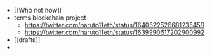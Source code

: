 - [[Who not how]]
- terms blockchain project
	- https://twitter.com/naruto11eth/status/1640622526681235458
	- https://twitter.com/naruto11eth/status/1639990617202900992
- [[drafts]]
-
